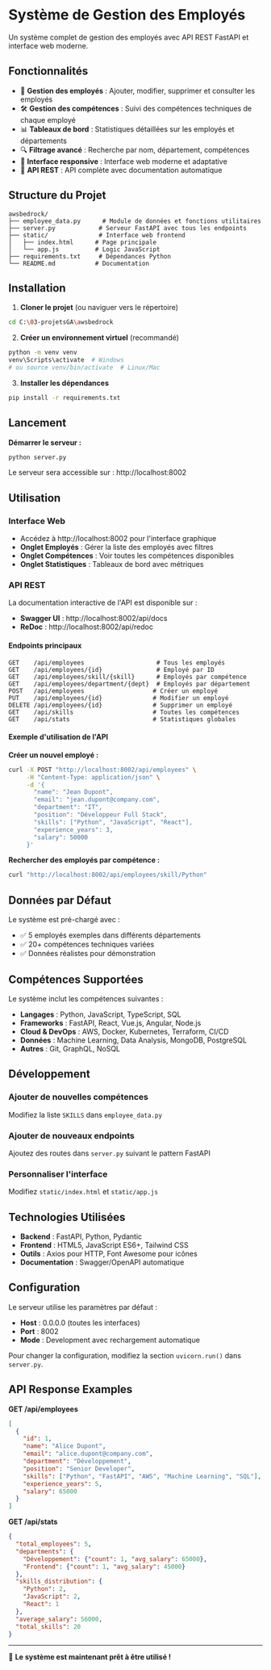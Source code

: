 # Système de Gestion des Employés

Un système complet de gestion des employés avec API REST FastAPI et interface web moderne.

## Fonctionnalités

- 🏢 **Gestion des employés** : Ajouter, modifier, supprimer et consulter les employés
- 🛠️ **Gestion des compétences** : Suivi des compétences techniques de chaque employé
- 📊 **Tableaux de bord** : Statistiques détaillées sur les employés et départements
- 🔍 **Filtrage avancé** : Recherche par nom, département, compétences
- 📱 **Interface responsive** : Interface web moderne et adaptative
- 🚀 **API REST** : API complète avec documentation automatique

## Structure du Projet

```
awsbedrock/
├── employee_data.py      # Module de données et fonctions utilitaires
├── server.py            # Serveur FastAPI avec tous les endpoints
├── static/              # Interface web frontend
│   ├── index.html      # Page principale
│   └── app.js          # Logic JavaScript
├── requirements.txt     # Dépendances Python
└── README.md           # Documentation
```

## Installation

1. **Cloner le projet** (ou naviguer vers le répertoire)
```bash
cd C:\03-projetsGA\awsbedrock
```

2. **Créer un environnement virtuel** (recommandé)
```bash
python -m venv venv
venv\Scripts\activate  # Windows
# ou source venv/bin/activate  # Linux/Mac
```

3. **Installer les dépendances**
```bash
pip install -r requirements.txt
```

## Lancement

**Démarrer le serveur :**
```bash
python server.py
```

Le serveur sera accessible sur : http://localhost:8002

## Utilisation

### Interface Web
- Accédez à http://localhost:8002 pour l'interface graphique
- **Onglet Employés** : Gérer la liste des employés avec filtres
- **Onglet Compétences** : Voir toutes les compétences disponibles
- **Onglet Statistiques** : Tableaux de bord avec métriques

### API REST

La documentation interactive de l'API est disponible sur :
- **Swagger UI** : http://localhost:8002/api/docs
- **ReDoc** : http://localhost:8002/api/redoc

#### Endpoints principaux

```
GET    /api/employees                    # Tous les employés
GET    /api/employees/{id}               # Employé par ID
GET    /api/employees/skill/{skill}      # Employés par compétence
GET    /api/employees/department/{dept}  # Employés par département
POST   /api/employees                   # Créer un employé
PUT    /api/employees/{id}              # Modifier un employé
DELETE /api/employees/{id}              # Supprimer un employé
GET    /api/skills                      # Toutes les compétences
GET    /api/stats                       # Statistiques globales
```

#### Exemple d'utilisation de l'API

**Créer un nouvel employé :**
```bash
curl -X POST "http://localhost:8002/api/employees" \
     -H "Content-Type: application/json" \
     -d '{
       "name": "Jean Dupont",
       "email": "jean.dupont@company.com",
       "department": "IT",
       "position": "Développeur Full Stack",
       "skills": ["Python", "JavaScript", "React"],
       "experience_years": 3,
       "salary": 50000
     }'
```

**Rechercher des employés par compétence :**
```bash
curl "http://localhost:8002/api/employees/skill/Python"
```

## Données par Défaut

Le système est pré-chargé avec :
- ✅ 5 employés exemples dans différents départements
- ✅ 20+ compétences techniques variées
- ✅ Données réalistes pour démonstration

## Compétences Supportées

Le système inclut les compétences suivantes :
- **Langages** : Python, JavaScript, TypeScript, SQL
- **Frameworks** : FastAPI, React, Vue.js, Angular, Node.js
- **Cloud & DevOps** : AWS, Docker, Kubernetes, Terraform, CI/CD
- **Données** : Machine Learning, Data Analysis, MongoDB, PostgreSQL
- **Autres** : Git, GraphQL, NoSQL

## Développement

### Ajouter de nouvelles compétences
Modifiez la liste `SKILLS` dans `employee_data.py`

### Ajouter de nouveaux endpoints
Ajoutez des routes dans `server.py` suivant le pattern FastAPI

### Personnaliser l'interface
Modifiez `static/index.html` et `static/app.js`

## Technologies Utilisées

- **Backend** : FastAPI, Python, Pydantic
- **Frontend** : HTML5, JavaScript ES6+, Tailwind CSS
- **Outils** : Axios pour HTTP, Font Awesome pour icônes
- **Documentation** : Swagger/OpenAPI automatique

## Configuration

Le serveur utilise les paramètres par défaut :
- **Host** : 0.0.0.0 (toutes les interfaces)
- **Port** : 8002
- **Mode** : Development avec rechargement automatique

Pour changer la configuration, modifiez la section `uvicorn.run()` dans `server.py`.

## API Response Examples

**GET /api/employees**
```json
[
  {
    "id": 1,
    "name": "Alice Dupont",
    "email": "alice.dupont@company.com",
    "department": "Développement",
    "position": "Senior Developer",
    "skills": ["Python", "FastAPI", "AWS", "Machine Learning", "SQL"],
    "experience_years": 5,
    "salary": 65000
  }
]
```

**GET /api/stats**
```json
{
  "total_employees": 5,
  "departments": {
    "Développement": {"count": 1, "avg_salary": 65000},
    "Frontend": {"count": 1, "avg_salary": 45000}
  },
  "skills_distribution": {
    "Python": 2,
    "JavaScript": 2,
    "React": 1
  },
  "average_salary": 56000,
  "total_skills": 20
}
```

---

🚀 **Le système est maintenant prêt à être utilisé !**
